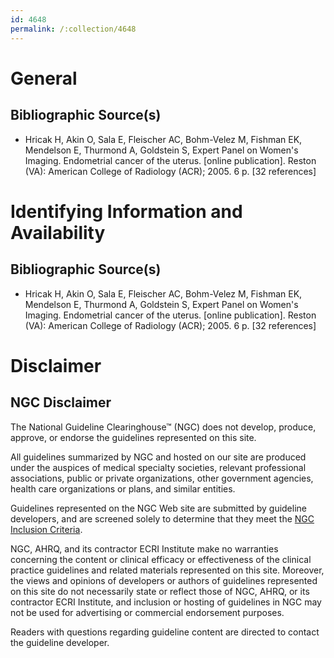 ```yaml
---
id: 4648
permalink: /:collection/4648
---
```


# General

## Bibliographic Source(s)

- Hricak H, Akin O, Sala E, Fleischer AC, Bohm-Velez M, Fishman EK, Mendelson E, Thurmond A, Goldstein S, Expert Panel on Women's Imaging. Endometrial cancer of the uterus. [online publication]. Reston (VA): American College of Radiology (ACR); 2005. 6 p. [32 references]

# Identifying Information and Availability

## Bibliographic Source(s)

- Hricak H, Akin O, Sala E, Fleischer AC, Bohm-Velez M, Fishman EK, Mendelson E, Thurmond A, Goldstein S, Expert Panel on Women's Imaging. Endometrial cancer of the uterus. [online publication]. Reston (VA): American College of Radiology (ACR); 2005. 6 p. [32 references]

# Disclaimer

## NGC Disclaimer

The National Guideline Clearinghouse™ (NGC) does not develop, produce, approve, or endorse the guidelines represented on this site.

All guidelines summarized by NGC and hosted on our site are produced under the auspices of medical specialty societies, relevant professional associations, public or private organizations, other government agencies, health care organizations or plans, and similar entities.

Guidelines represented on the NGC Web site are submitted by guideline developers, and are screened solely to determine that they meet the [NGC Inclusion Criteria](/help-and-about/summaries/inclusion-criteria).

NGC, AHRQ, and its contractor ECRI Institute make no warranties concerning the content or clinical efficacy or effectiveness of the clinical practice guidelines and related materials represented on this site. Moreover, the views and opinions of developers or authors of guidelines represented on this site do not necessarily state or reflect those of NGC, AHRQ, or its contractor ECRI Institute, and inclusion or hosting of guidelines in NGC may not be used for advertising or commercial endorsement purposes.

Readers with questions regarding guideline content are directed to contact the guideline developer.

